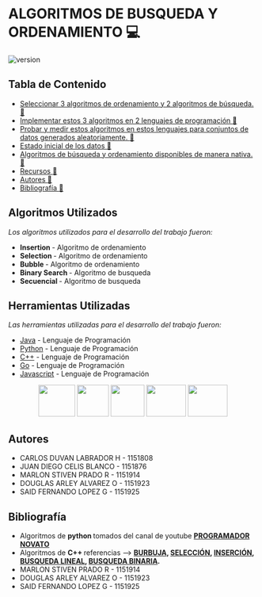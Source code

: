 # ALGORITMOS DE BUSQUEDA Y ORDENAMIENTO :computer:

![version](https://pandorafms.com/blog/wp-content/uploads/2018/05/que-es-un-algoritmo-featured.png) 

## Tabla de Contenido

* [Seleccionar 3 algoritmos de ordenamiento y 2 algoritmos de búsqueda. :memo:](#AlgoritmosUtilizados)
* [Implementar estos 3 algoritmos en 2 lenguajes de programación :memo:](#objetivos)
* [Probar y medir estos algoritmos en estos lenguajes para conjuntos de datos generados aleatoriamente. :memo:](#diagrama-de-clases)
* [Estado inicial de los datos :memo:](#arquitectura)
* [Algoritmos de búsqueda y ordenamiento disponibles de manera nativa.  :memo:](#herramientas-utilizadas)
* [Recursos :memo:](#recursos)
* [Autores :memo:](#autores)
* [Bibliografía :memo:](#bibliografía)



## Algoritmos Utilizados
_Los algoritmos utilizados para el desarrollo del trabajo fueron:_
* <b> Insertion </b> - Algoritmo de ordenamiento
* <b> Selection </b> - Algoritmo de ordenamiento
* <b> Bubble </b> - Algoritmo de ordenamiento
* <b> Binary Search </b> - Algoritmo de busqueda 
* <b> Secuencial </b> - Algoritmo de busqueda


## Herramientas Utilizadas 

_Las herramientas utilizadas para el desarrollo del trabajo fueron:_

* [Java](https://www.java.com/es/) - Lenguaje de Programación
* [Python](https://www.python.org) - Lenguaje de Programación
* [C++](https://isocpp.org/) - Lenguaje de Programación
* [Go](https://go.dev) - Lenguaje de Programación 
* [Javascript](https://www.javascript.com) - Lenguaje de Programación

<p
   align="center"><img src="https://cdn-icons-png.flaticon.com/512/226/226777.png" width="74" height="64" > <img src="https://upload.wikimedia.org/wikipedia/commons/thumb/c/c3/Python-logo-notext.svg/768px-Python-logo-notext.svg.png" width="64" height="64" margin-right: 20px>
   <img src="https://isocpp.org/assets/images/cpp_logo.png" width="68" height="64" >
   <img src="https://upload.wikimedia.org/wikipedia/commons/thumb/0/05/Go_Logo_Blue.svg/1280px-Go_Logo_Blue.svg.png" width="80" height="64" >
   <img src="https://i.pinimg.com/736x/2a/e1/8a/2ae18a66f89f1dc3fff96203288fcb64.jpg" width="80" height="64" >
</p>



 ## Autores 
* CARLOS DUVAN LABRADOR H - 1151808
* JUAN DIEGO CELIS BLANCO - 1151876
* MARLON STIVEN PRADO R   - 1151914
* DOUGLAS ARLEY ALVAREZ O - 1151923
* SAID FERNANDO LOPEZ G - 1151925

 ## Bibliografía  
* Algoritmos de <b> python </b> tomados del canal de youtube <b> [PROGRAMADOR NOVATO](https://www.youtube.com/c/programadornovato) </b> 
* Algoritmos de <b> C++ </b> referencias --> <b> [BURBUJA](https://conclase.net/c/orden/burbuja), [SELECCIÓN](https://www.ecured.cu/Algoritmo_de_ordenamiento_por_selecci%C3%B3n), [INSERCIÓN](https://conclase.net/c/orden/insercion), [BUSQUEDA LINEAL](http://codigogx.blogspot.com/2016/10/capitulo-74-busqueda-lineal-en-c.html), [BUSQUEDA BINARIA](https://www.youtube.com/watch?v=pxh4QFzDh-Q). </b> 
* MARLON STIVEN PRADO R   - 1151914
* DOUGLAS ARLEY ALVAREZ O - 1151923
* SAID FERNANDO LOPEZ G - 1151925
 

